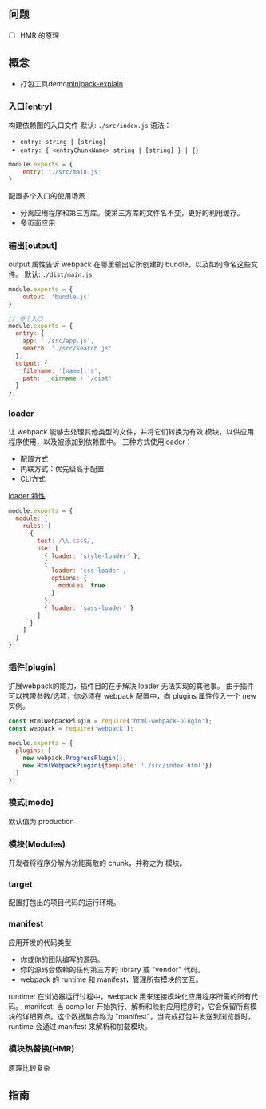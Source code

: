 ## 问题
- [ ] HMR 的原理

## 概念
- 打包工具demo[minipack-explain](https://github.com/chinanf-boy/minipack-explain/blob/master/src/minipack.js)
### 入口[entry]
构建依赖图的入口文件
默认: `./src/index.js`
语法：
- `entry: string | [string]`
- `entry: { <entryChunkName> string | [string] } | {}`
```javascript
module.exports = {
    entry: './src/main.js'
}
```
配置多个入口的使用场景：
- 分离应用程序和第三方库。使第三方库的文件名不变，更好的利用缓存。
- 多页面应用

### 输出[output]
output 属性告诉 webpack 在哪里输出它所创建的 bundle，以及如何命名这些文件。
默认: `./dist/main.js`
```javascript
module.exports = {
    output: 'bundle.js'
}

// 多个入口
module.exports = {
  entry: {
    app: './src/app.js',
    search: './src/search.js'
  },
  output: {
    filename: '[name].js',
    path: __dirname + '/dist'
  }
};
```

### loader
让 webpack 能够去处理其他类型的文件，并将它们转换为有效 模块，以供应用程序使用，以及被添加到依赖图中。
三种方式使用loader：
- 配置方式
- 内联方式：优先级高于配置
- CLI方式

[loader 特性](https://webpack.docschina.org/concepts/loaders/#loader-features)

```javascript
module.exports = {
  module: {
    rules: [
      {
        test: /\\.css$/,
        use: [
          { loader: 'style-loader' },
          {
            loader: 'css-loader',
            options: {
              modules: true
            }
          },
          { loader: 'sass-loader' }
        ]
      }
    ]
  }
};

```

### 插件[plugin]
扩展webpack的能力，插件目的在于解决 loader 无法实现的其他事。
由于插件可以携带参数/选项，你必须在 webpack 配置中，向 plugins 属性传入一个 new 实例。
```javascript
const HtmlWebpackPlugin = require('html-webpack-plugin');
const webpack = require('webpack');

module.exports = {
  plugins: [
    new webpack.ProgressPlugin(),
    new HtmlWebpackPlugin({template: './src/index.html'})
  ]
};
```
### 模式[mode]
默认值为 production
### 模块(Modules)
开发者将程序分解为功能离散的 chunk，并称之为 模块。

### target
配置打包出的项目代码的运行环境。

### manifest
应用开发的代码类型
- 你或你的团队编写的源码。
- 你的源码会依赖的任何第三方的 library 或 "vendor" 代码。
- webpack 的 runtime 和 manifest，管理所有模块的交互。

runtime: 在浏览器运行过程中，webpack 用来连接模块化应用程序所需的所有代码。
manifest: 当 compiler 开始执行、解析和映射应用程序时，它会保留所有模块的详细要点。这个数据集合称为 "manifest"，当完成打包并发送到浏览器时，runtime 会通过 manifest 来解析和加载模块。

### 模块热替换(HMR)
原理比较复杂


## 指南